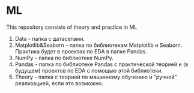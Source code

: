 # ML
This repository consists of theory and practice in ML

1. Data - папка с датасетами.
2. Matplotlib&Seaborn - папка по библиотекам Matplotlib и Seaborn. Практика будет в проектах по EDA в папке Pandas.
3. NumPy - папка по библиотеке NumPy.
4. Pandas - папка по библиотеке Pandas с практической теорией и (в будущем) проектов по EDA с помощью этой библиотеки.
5. Theory - папка с теорией по машинному обучению и "ручной" реализацией, если это возможно.